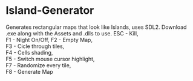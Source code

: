 # Island-Generator
Generates rectangular maps that look like Islands, uses SDL2.
Download .exe along with the Assets and .dlls to use.
ESC - Kill,   
F1 - Night On/Off, 
F2 - Empty Map,  
F3 - Cicle through tiles,  
F4 - Cells shading,  
F5 - Switch mouse cursor highlight,  
F7 - Randomize every tile,  
F8 - Generate Map  

